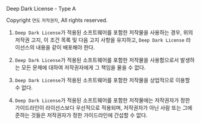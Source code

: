 Deep Dark License - Type A

Copyright `연도` `저작권자`, All rights reserved.

1. `Deep Dark License`가 적용된 소프트웨어를 포함한 저작물을 사용하는 경우, 위의 저작권 고지, 이 조건 목록 및 다음 고지 사항을 유지하고, `Deep Dark License` 라이선스의 내용을 같이 배포해야 한다.

2. `Deep Dark License`가 적용된 소프트웨어를 포함한 저작물을 사용함으로서 발생하는 모든 문제에 대하여 저작권자에게 그 책임을 물을 수 없다.

3. `Deep Dark License`가 적용된 소프트웨어를 포함한 저작물을 상업적으로 이용할 수 없다.

4. `Deep Dark License`가 적용된 소프트웨어를 포함한 저작물에는 저작권자가 정한 가이드라인이 라이선스보다 우선적으로 적용되며, 저작권자가 아닌 사람 또는 그에 준하는 것들은 저작권자가 정한 가이드라인에 간섭할 수 없다.
